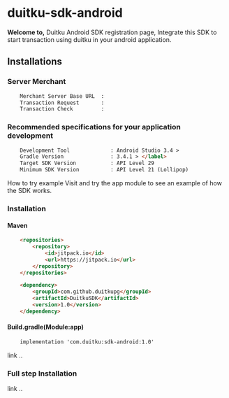 <h1>duitku-sdk-android</h1>


<b>Welcome to,</b> Duitku Android SDK registration page, Integrate this SDK to start transaction using duitku in your android application.


<h2>Installations</h2>

<h3>Server Merchant</h3>


```html
	Merchant Server Base URL  :
	Transaction Request       :
	Transaction Check         :
```



<h3>Recommended specifications for your application development</h3>


```html
	Development Tool       		 : Android Studio 3.4 > 
	Gradle Version         		 : 3.4.1 > </label>
	Target SDK Version     		 : API Level 29 
	Minimum SDK Version   		 : API Level 21 (Lollipop) 
```





How to try example
Visit and try the app module to see an example of how the SDK works.



<h3>Installation</h3>

<h4>Maven</h4>

```html
	<repositories> 
		<repository>
		    <id>jitpack.io</id>
		    <url>https://jitpack.io</url>
		</repository>
	</repositories>
```

```html
	<dependency>
	    <groupId>com.github.duitkupg</groupId>
	    <artifactId>DuitkuSDK</artifactId>
	    <version>1.0</version>
	</dependency>
```

<h4>Build.gradle(Module:app)</h4>

```html
	implementation 'com.duitku:sdk-android:1.0'
```


link ..



<h3>Full step Installation </h3>
link ..

